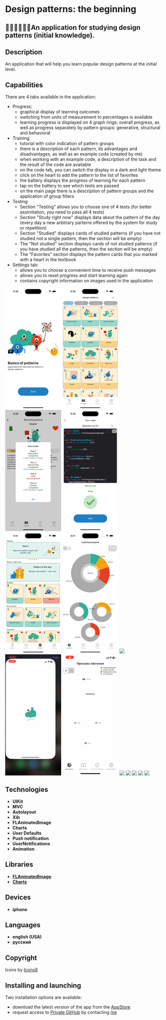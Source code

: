 # Design patterns: the beginning

## 👩🏻‍🎓👨🏾‍🎓An application for studying design patterns (initial knowledge). 

## Description
 <p> An application that will help you learn popular design patterns at the initial level. </p>


## Capabilities
There are 4 tabs available in the application:
- Progress:
    - graphical display of learning outcomes
    - switching from units of measurement to percentages is available
    - learning progress is displayed on 4 graph rings: overall progress, as well as progress separately by pattern groups: generative, structural and behavioral
- Training:
    - tutorial with color indication of pattern groups
    - there is a description of each pattern, its advantages and disadvantages, as well as an example code (created by me)
    - when working with an example code, a description of the task and the result of the code are available
    - on the code tab, you can switch the display in a dark and light theme
    - click on the heart to add the pattern to the list of favorites
    - the battery displays the progress of learning for each pattern
    - tap on the battery to see which tests are passed
    - on the main page there is a description of pattern groups and the application of group filters
- Testing
    - Section "Testing" allows you to choose one of 4 tests (for better assimilation, you need to pass all 4 tests)
    - Section "Study right now" displays data about the pattern of the day (every day a new arbitrary parterre offered by the system for study or repetition)
    - Section "Studied" displays cards of studied patterns (if you have not studied not a single pattern, then the section will be empty)
    - The "Not studied" section displays cards of not studied patterns (if you have studied all the patterns, then the section will be empty)
    - The "Favorites" section displays the pattern cards that you marked with a heart in the textbook
- Settings tab:
    - allows you to choose a convenient time to receive push messages
    - allows you to reset progress and start learning again
    - contains copyright information on images used in the application

<p>
 <img style="width: 180px;" src="https://github.com/NovikovaOlga/novikovaolga/blob/main/App_appstore/Patterns/images_patterns/screen1.png">
 <img style="width: 180px;" src="https://github.com/NovikovaOlga/novikovaolga/blob/main/App_appstore/Patterns/images_patterns/screen2.png">
 <img style="width: 180px;" src="https://github.com/NovikovaOlga/novikovaolga/blob/main/App_appstore/Patterns/images_patterns/screen3.png">
 <img style="width: 180px;" src="https://github.com/NovikovaOlga/novikovaolga/blob/main/App_appstore/Patterns/images_patterns/screen4.png">
 <img style="width: 180px;" src="https://github.com/NovikovaOlga/novikovaolga/blob/main/App_appstore/Patterns/images_patterns/screen5.png">
 <img style="width: 180px;" src="https://github.com/NovikovaOlga/novikovaolga/blob/main/App_appstore/Patterns/images_patterns/screen6.png">
 <img style="width: 180px;" src="https://github.com/NovikovaOlga/novikovaolga/blob/main/App_appstore/Patterns/images_patterns/screen7.png">
 <img style="width: 180px;" src="https://github.com/NovikovaOlga/novikovaolga/blob/main/App_appstore/Patterns/gif_patterns/video1.gif">
 <img style="width: 180px;" src="https://github.com/NovikovaOlga/novikovaolga/blob/main/App_appstore/Patterns/gif_patterns/video2.gif">
 <img style="width: 180px;" src="https://github.com/NovikovaOlga/novikovaolga/blob/main/App_appstore/Patterns/gif_patterns/video3.gif">
 <img style="width: 180px;" src="https://github.com/NovikovaOlga/novikovaolga/blob/main/App_appstore/Patterns/gif_patterns/video4.gif">
 <img style="width: 180px;" src="https://github.com/NovikovaOlga/novikovaolga/blob/main/App_appstore/Patterns/gif_patterns/video5.gif">
 <img style="width: 180px;" src="https://github.com/NovikovaOlga/novikovaolga/blob/main/App_appstore/Patterns/gif_patterns/video6.gif">
 <img style="width: 180px;" src="https://github.com/NovikovaOlga/novikovaolga/blob/main/App_appstore/Patterns/gif_patterns/video7.gif">
 <p>

## Technologies
 - **UIKit**
 - **MVC** 
 - **Autolayout**
 - **Xib**
 - **FLAnimatedImage**
 - **Charts** 
 - **User Defaults**
 - **Push notification**
 - **UserNotifications**
 - **Animation**

## Libraries
 - **[FLAnimatedImage](https://github.com/Flipboard/FLAnimatedImage)**
 - **[Charts](https://github.com/danielgindi/Charts)**
  
## Devices
 - **iphone**

## Languages 
 - **english (USA)**
 - **русский** 

## Сopyright
 <td>Icons by <a href="https://icons8.ru">Icons8</a></td> 
  
## Installing and launching

Two installation options are available:
- download the latest version of the app from the [AppStore](https://apps.apple.com/us/app/design-patterns-the-beginning/id6445992650)
- request access to [Private GitHub](https://github.com/NovikovaOlga/Patterns_AppStore) by contacting [me](https://github.com/NovikovaOlga/novikovaolga/blob/main/README.md)
